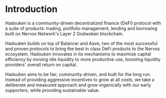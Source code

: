 # Introduction

Hadouken is a community-driven decentralized finance (DeFi) protocol with a suite of products: trading, portfolio management, lending and borrowing built on Nervos Network's Layer 2 Godwoken blockchain.

Hadouken builds on top of Balancer and Aave, two of the most successful and proven protocols to bring the best in class DeFi products to the Nervos ecosystem. Hadouken innovates in its mechanisms to maximize capital efficiency by moving idle liquidity to more productive use, boosting liquidity providers' overall return on capital.

Hadouken aims to be fair, community-driven, and built for the long run. Instead of providing aggressive incentives to grow at all costs, we take a deliberate and measured approach and grow organically with our early supporters, while providing sustainable value.
